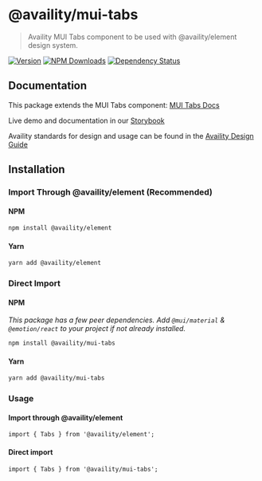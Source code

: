 # @availity/mui-tabs

> Availity MUI Tabs component to be used with @availity/element design system.

[![Version](https://img.shields.io/npm/v/@availity/mui-tabs.svg?style=for-the-badge)](https://www.npmjs.com/package/@availity/mui-tabs)
[![NPM Downloads](https://img.shields.io/npm/dt/@availity/mui-tabs.svg?style=for-the-badge)](https://www.npmjs.com/package/@availity/mui-tabs)
[![Dependency Status](https://img.shields.io/librariesio/release/npm/@availity/mui-tabs?style=for-the-badge)](https://github.com/Availity/element/blob/main/packages/mui-tabs/package.json)

## Documentation

This package extends the MUI Tabs component: [MUI Tabs Docs](https://mui.com/components/tabs/)

Live demo and documentation in our [Storybook](https://availity.github.io/element/?path=/docs/components-tabs-introduction--docs)

Availity standards for design and usage can be found in the [Availity Design Guide](https://zeroheight.com/2e36e50c7)

## Installation

### Import Through @availity/element (Recommended)

#### NPM

```bash
npm install @availity/element
```

#### Yarn

```bash
yarn add @availity/element
```

### Direct Import

#### NPM

_This package has a few peer dependencies. Add `@mui/material` & `@emotion/react` to your project if not already installed._

```bash
npm install @availity/mui-tabs
```

#### Yarn

```bash
yarn add @availity/mui-tabs
```

### Usage

#### Import through @availity/element

```tsx
import { Tabs } from '@availity/element';
```

#### Direct import

```tsx
import { Tabs } from '@availity/mui-tabs';
```
